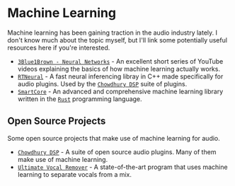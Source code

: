 # Machine Learning
Machine learning has been gaining traction in the audio industry lately. I don't know much about the topic myself, but I'll link some potentially useful resources here if you're interested.

- [`3Blue1Brown - Neural Networks`] - An excellent short series of YouTube videos explaining the basics of how machine learning actually works.
- [`RTNeural`] - A fast neural inferencing libray in C++ made specifically for audio plugins. Used by the [`Chowdhury DSP`] suite of plugins.
- [`SmartCore`] - An advanced and comprehensive machine learning library written in the [`Rust`] programming language.

## Open Source Projects
Some open source projects that make use of machine learning for audio.

- [`Chowdhury DSP`] - A suite of open source audio plugins. Many of them make use of machine learning.
- [`Ultimate Vocal Remover`] - A state-of-the-art program that uses machine learning to separate vocals from a mix.

[`3Blue1Brown - Neural Networks`]: https://youtube.com/playlist?list=PLZHQObOWTQDNU6R1_67000Dx_ZCJB-3pi
[`RTNeural`]: https://github.com/jatinchowdhury18/RTNeural
[`Chowdhury DSP`]: https://github.com/Chowdhury-DSP
[`SmartCore`]: https://smartcorelib.org/
[`Rust`]: https://www.rust-lang.org/
[`Ultimate Vocal Remover`]: https://github.com/Anjok07/ultimatevocalremovergui
